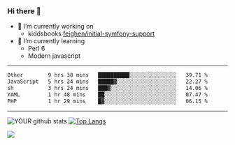 ### Hi there 👋

- 🔭 I’m currently working on
  - kiddsbooks [feighen/initial-symfony-support](https://github.com/noondaysun/kiddsbooks.com/tree/feighen/initial-symfony-support)
- 🌱 I’m currently learning
  - Perl 6
  - Modern javascript

---
<!--START_SECTION:waka-->

```txt
Other        9 hrs 38 mins   ██████████░░░░░░░░░░░░░░░   39.71 %
JavaScript   5 hrs 24 mins   █████▓░░░░░░░░░░░░░░░░░░░   22.27 %
sh           3 hrs 24 mins   ███▓░░░░░░░░░░░░░░░░░░░░░   14.06 %
YAML         1 hr 48 mins    ██░░░░░░░░░░░░░░░░░░░░░░░   07.47 %
PHP          1 hr 29 mins    █▓░░░░░░░░░░░░░░░░░░░░░░░   06.15 %
```

<!--END_SECTION:waka-->
---
![YOUR github stats](https://github-readme-stats.vercel.app/api?username=noondaysun&show_icons=true&theme=onedark) [![Top Langs](https://github-readme-stats.vercel.app/api/top-langs/?username=noondaysun&layout=compact&theme=onedark)](https://github.com/anuraghazra/github-readme-stats)

[<img src="https://img.shields.io/badge/linkedin-%230077B5.svg?&style=for-the-badge&logo=linkedin&logoColor=white" />](https://www.linkedin.com/in/feighen-oosterbroek-9630a514a/)

<!--
**noondaysun/noondaysun** is a ✨ _special_ ✨ repository because its `README.md` (this file) appears on your GitHub profile.

Here are some ideas to get you started:

- 🔭 I’m currently working on ...
- 🌱 I’m currently learning ...
- 👯 I’m looking to collaborate on ...
- 🤔 I’m looking for help with ...
- 💬 Ask me about ...
- 📫 How to reach me: ...
- 😄 Pronouns: ...
- ⚡ Fun fact: ...
-->
